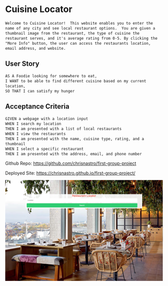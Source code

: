 # Cuisine Locator

```
Welcome to Cuisine Locator!  This website enables you to enter the name of any city and see local restaurant options.  You are given a thumbnail image from the restaurant, the type of cuisine the restaurant serves, and it's average rating from 0-5. By clicking the "More Info" button, the user can access the restaurants location, email address, and website. 
```

## User Story

```
AS A Foodie looking for somewhere to eat, 
I WANT to be able to find different cuisine based on my current location,
SO THAT I can satisfy my hunger
```

## Acceptance Criteria

```
GIVEN a webpage with a location input
WHEN I search my location
THEN I am presented with a list of local restaurants
WHEN I view the restaurants
THEN I am presented with the name, cuisine type, rating, and a thumbnail
WHEN I select a specific restaurant
THEN I am presented with the address, email, and phone number
```


Github Repo: https://github.com/chrisnastro/first-group-project

Deployed Site: https://chrisnastro.github.io/first-group-project/

![Deployed website screenshot](assets/images/screenshot.png)